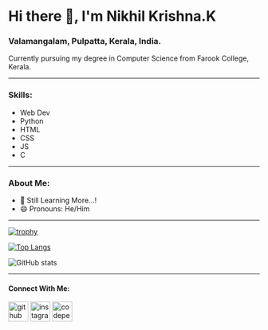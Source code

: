 # Hi there 👋, I'm Nikhil Krishna.K
### Valamangalam, Pulpatta, Kerala, India.
Currently pursuing my degree in Computer Science from Farook College, Kerala.

---

### Skills:
- Web Dev
- Python
- HTML
- CSS
- JS
- C

---

### About Me:

- 🌱 Still Learning More...!  
- 😄 Pronouns: He/Him

---

[![trophy](https://github-profile-trophy.vercel.app/?username=NIKHILKRISHNAK&theme=onedark)](https://github.com/ryo-ma/github-profile-trophy)

[![Top Langs](https://github-readme-stats.vercel.app/api/top-langs/?username=NIKHILKRISHNAK&layout=compact&theme=radical)](https://github.com/anuraghazra/github-readme-stats)

![GitHub stats](https://github-readme-stats.vercel.app/api?username=NIKHILKRISHNAK&show_icons=true&theme=radical)  

---

#### Connect With Me:
[<img src='https://cdn.jsdelivr.net/npm/simple-icons@3.0.1/icons/github.svg' alt='github' height='40'>](https://github.com/NIKHILKRISHNAK)  [<img src='https://cdn.jsdelivr.net/npm/simple-icons@3.0.1/icons/instagram.svg' alt='instagram' height='40'>](https://www.instagram.com/adhil_ameen_et/)  [<img src='https://cdn.jsdelivr.net/npm/simple-icons@3.0.1/icons/codepen.svg' alt='codepen' height='40'>](https://codepen.io/Nikhil-Krishna-k)    
